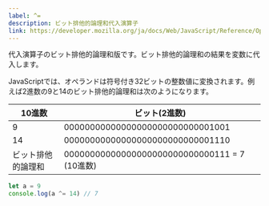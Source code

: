 ```yaml
---
label: ^=
description: ビット排他的論理和代入演算子
link: https://developer.mozilla.org/ja/docs/Web/JavaScript/Reference/Operators/Bitwise_XOR_assignment
---
```


代入演算子のビット排他的論理和版です。ビット排他的論理和の結果を変数に代入します。

JavaScriptでは、オペランドは符号付き32ビットの整数値に変換されます。例えば2進数の9と14のビット排他的論理和は次のようになります。

| 10進数           | ビット(2進数)                                 |
|-----------------|----------------------------------------------|
| 9               | 00000000000000000000000000001001             |
| 14              | 00000000000000000000000000001110             |
| ビット排他的論理和 | 00000000000000000000000000000111 = 7 (10進数) |

```typescript
let a = 9
console.log(a ^= 14) // 7
```
